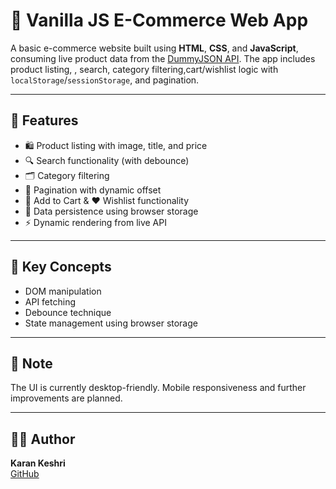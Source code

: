 # 🛒 Vanilla JS E-Commerce Web App

A basic e-commerce website built using **HTML**, **CSS**, and **JavaScript**, consuming live product data from the [DummyJSON API](https://dummyjson.com/). 
The app includes product listing, , search, category filtering,cart/wishlist logic with `localStorage`/`sessionStorage`, and pagination.

---

## 🚀 Features

- 🛍️ Product listing with image, title, and price
- 🔍 Search functionality (with debounce)
- 🗂️ Category filtering
- 📄 Pagination with dynamic offset
- 🛒 Add to Cart & ❤️ Wishlist functionality
- 💾 Data persistence using browser storage
- ⚡ Dynamic rendering from live API

---

## 🧠 Key Concepts

- DOM manipulation
- API fetching
- Debounce technique
- State management using browser storage

---

## 📌 Note

The UI is currently desktop-friendly. Mobile responsiveness and further improvements are planned.

---

## 🙋‍♂️ Author

**Karan Keshri**  
[GitHub](https://github.com/Karan-keshri)
